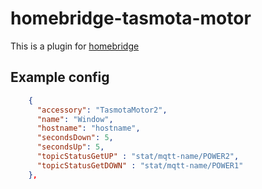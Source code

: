 # homebridge-tasmota-motor

This is a plugin for [homebridge](https://github.com/nfarina/homebridge)

## Example config

```json
    {
      "accessory": "TasmotaMotor2",
      "name": "Window",
      "hostname": "hostname",
      "secondsDown": 5,
      "secondsUp": 5,
      "topicStatusGetUP" : "stat/mqtt-name/POWER2",
      "topicStatusGetDOWN" : "stat/mqtt-name/POWER1"
    },
```